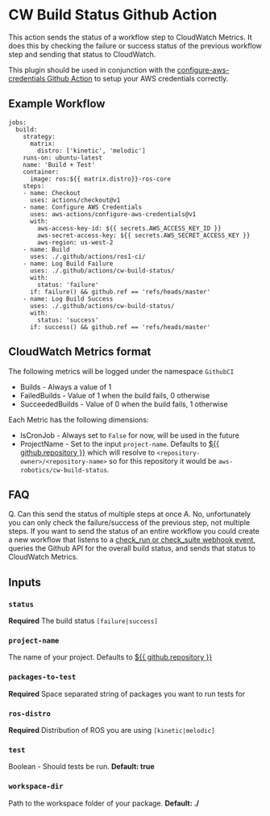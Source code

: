 # CW Build Status Github Action

This action sends the status of a workflow step to CloudWatch Metrics. It does 
this by checking the failure or success status of the previous workflow step
and sending that status to CloudWatch.  

This plugin should be used in conjunction with the [configure-aws-credentials Github Action](https://github.com/aws-actions/configure-aws-credentials) to setup your 
AWS credentials correctly. 

## Example Workflow

```
jobs:
  build:
    strategy:
      matrix:
        distro: ['kinetic', 'melodic']
    runs-on: ubuntu-latest
    name: 'Build + Test'
    container:
      image: ros:${{ matrix.distro}}-ros-core
    steps:
    - name: Checkout
      uses: actions/checkout@v1
    - name: Configure AWS Credentials
      uses: aws-actions/configure-aws-credentials@v1
      with:
        aws-access-key-id: ${{ secrets.AWS_ACCESS_KEY_ID }}
        aws-secret-access-key: ${{ secrets.AWS_SECRET_ACCESS_KEY }}
        aws-region: us-west-2
    - name: Build
      uses: ./.github/actions/ros1-ci/
    - name: Log Build Failure
      uses: ./.github/actions/cw-build-status/
      with:
        status: 'failure'
      if: failure() && github.ref == 'refs/heads/master'
    - name: Log Build Success
      uses: ./.github/actions/cw-build-status/
      with:
        status: 'success'
      if: success() && github.ref == 'refs/heads/master'
```

## CloudWatch Metrics format

The following metrics will be logged under the namespace `GithubCI`

- Builds - Always a value of 1
- FailedBuilds  - Value of 1 when the build fails, 0 otherwise
- SucceededBuilds - Value of 0 when the build fails, 1 otherwise

Each Metric has the following dimensions:

- IsCronJob - Always set to `False` for now, will be used in the future
- ProjectName - Set to the input `project-name`. Defaults to [${{ github.repository }}] which will resolve to `<repository-owner>/<repository-name>` so for this repository
it would be `aws-robotics/cw-build-status`.

## FAQ

Q. Can this send the status of multiple steps at once
A. No, unfortunately you can only check the failure/success of the previous step, 
not multiple steps. If you want to send the status of an entire workflow you could create a new workflow that listens to a [check_run or check_suite webhook event](https://developer.github.com/v3/activity/events/types/#checkrunevent), queries
the Github API for the overall build status, and sends that status to CloudWatch Metrics.

## Inputs

### `status`

**Required** The build status `[failure|success]`

### `project-name`

The name of your project. Defaults to [${{ github.repository }}]

### `packages-to-test`

**Required** Space separated string of packages you want to run tests for

### `ros-distro`

**Required** Distribution of ROS you are using `[kinetic|melodic]`

### `test`

Boolean - Should tests be run. **Default: true** 

### `workspace-dir`

Path to the workspace folder of your package. **Default: ./**

[setup-ros1]: https://github.com/ros-tooling/setup-ros1
[ros-core docker container]: https://hub.docker.com/_/ros/
[${{ github.repository }}]: https://help.github.com/en/actions/automating-your-workflow-with-github-actions/contexts-and-expression-syntax-for-github-actions#github-context